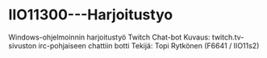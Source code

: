 # IIO11300---Harjoitustyo
Windows-ohjelmoinnin harjoitustyö
Twitch Chat-bot
Kuvaus: twitch.tv-sivuston irc-pohjaiseen chattiin botti
Tekijä: Topi Rytkönen (F6641 / IIO11s2)
